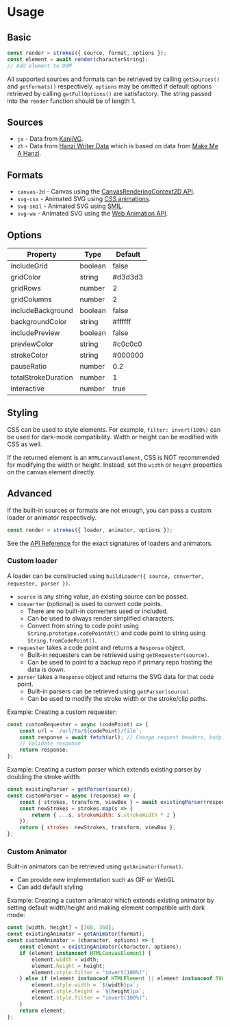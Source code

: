 # Usage

## Basic

```javascript
const render = strokes({ source, format, options });
const element = await render(characterString);
// Add element to DOM
```

All supported sources and formats can be retrieved by calling `getSources()` and `getFormats()` respectively. `options` may be omitted if default options retrieved by calling `getFullOptions()` are satisfactory. The string passed into the `render` function should be of length 1.

## Sources

- `ja` - Data from [KanjiVG](https://github.com/KanjiVG/kanjivg).
- `zh` - Data from [Hanzi Writer Data](https://github.com/chanind/hanzi-writer-data) which is based on data from [Make Me A Hanzi](https://github.com/skishore/makemeahanzi).

## Formats

- `canvas-2d` - Canvas using the [CanvasRenderingContext2D API](https://developer.mozilla.org/en-US/docs/Web/API/CanvasRenderingContext2D).
- `svg-css` - Animated SVG using [CSS animations](https://developer.mozilla.org/en-US/docs/Web/CSS/CSS_animations/Using_CSS_animations).
- `svg-smil` - Animated SVG using [SMIL](https://developer.mozilla.org/en-US/docs/Web/SVG/SVG_animation_with_SMIL).
- `svg-wa` - Animated SVG using the [Web Animation API](https://developer.mozilla.org/en-US/docs/Web/API/Web_Animations_API).

## Options

|Property|Type|Default
---|---|---
includeGrid|boolean|false
gridColor|string|#d3d3d3
gridRows|number|2
gridColumns|number|2
includeBackground|boolean|false
backgroundColor|string|#ffffff
includePreview|boolean|false
previewColor|string|#c0c0c0
strokeColor|string|#000000
pauseRatio|number|0.2
totalStrokeDuration|number|1
interactive|number|true

## Styling

CSS can be used to style elements. For example, `filter: invert(100%)` can be used for dark-mode compatibility. Width or height can be modified with CSS as well.

If the returned element is an `HTMLCanvasElement`, CSS is NOT recommended for modifying the width or height. Instead, set the `width` or `height` properties on the canvas element directly.

## Advanced

If the built-in sources or formats are not enough, you can pass a custom loader or animator respectively.

```javascript
const render = strokes({ loader, animator, options });
```

See the [API Reference](api-reference.md) for the exact signatures of loaders and animators.

### Custom loader

A loader can be constructed using `buildLoader({ source, converter, requester, parser })`.

- `source` is any string value, an existing source can be passed.
- `converter` (optional) is used to convert code points.
    - There are no built-in converters used or included.
    - Can be used to always render simplified characters.
    - Convert from string to code point using `String.prototype.codePointAt()` and code point to string using `String.fromCodePoint()`.
- `requester` takes a code point and returns a `Response` object.
    - Built-in requesters can be retrieved using `getRequester(source)`.
    - Can be used to point to a backup repo if primary repo hosting the data is down.
- `parser` takes a `Response` object and returns the SVG data for that code point.
    - Built-in parsers can be retrieved using `getParser(source)`.
    - Can be used to modify the stroke width or the stroke/clip paths.

Example: Creating a custom requester:

```javascript
const customRequester = async (codePoint) => {
    const url = `/url/to/${codePoint}/file`;
    const response = await fetch(url); // Change request headers, body, etc
    // Validate response
    return response;
};
```

Example: Creating a custom parser which extends existing parser by doubling the stroke width:

```javascript
const existingParser = getParser(source);
const customParser = async (response) => {
    const { strokes, transform, viewBox } = await existingParser(response);
    const newStrokes = strokes.map(s => {
        return { ...s, strokeWidth: s.strokeWidth * 2 }
    });
    return { strokes: newStrokes, transform, viewBox };
};
```

### Custom Animator

Built-in animators can be retrieved using `getAnimator(format)`.

- Can provide new implementation such as GIF or WebGL
- Can add default styling

Example: Creating a custom animator which extends existing animator by setting default width/height and making element compatible with dark mode:

```javascript
const [width, height] = [360, 360];
const existingAnimator = getAnimator(format);
const customAnimator = (character, options) => {
    const element = existingAnimator(character, options);
    if (element instanceof HTMLCanvasElement) {
        element.width = width;
        element.height = height;
        element.style.filter = "invert(100%)";
    } else if (element instanceof HTMLElement || element instanceof SVGElement) {
        element.style.width = `${width}px`;
        element.style.height = `${height}px`;
        element.style.filter = "invert(100%)";
    }
    return element;
};
```